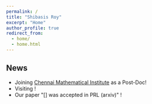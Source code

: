 ```yaml
---
permalink: /
title: "Shibasis Roy"
excerpt: "Home"
author_profile: true
redirect_from: 
  - home/
  - home.html
---
```





## News

- Joining  [Chennai Mathematical Institute](https://www.cmi.ac.in) as a Post-Doc!
- Visiting []()!
- Our paper "[] was accepted in PRL (arxiv)" !
